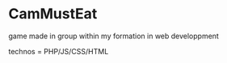 # CamMustEat

game made in group within my formation in web developpment 


technos = PHP/JS/CSS/HTML
